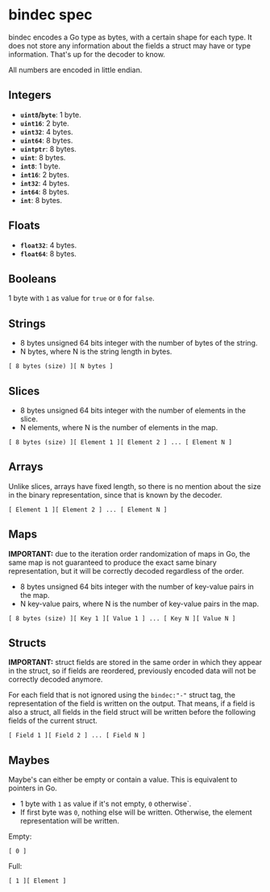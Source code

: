 # bindec spec

bindec encodes a Go type as bytes, with a certain shape for each type. It does not store any information about the fields a struct may have or type information. That's up for the decoder to know.

All numbers are encoded in little endian.

## Integers

- **`uint8`/`byte`**: 1 byte.
- **`uint16`**: 2 byte.
- **`uint32`**: 4 bytes.
- **`uint64`**: 8 bytes.
- **`uintptr`**: 8 bytes.
- **`uint`**: 8 bytes.
- **`int8`**: 1 byte.
- **`int16`**: 2 bytes.
- **`int32`**: 4 bytes.
- **`int64`**: 8 bytes.
- **`int`**: 8 bytes.

## Floats

- **`float32`**: 4 bytes.
- **`float64`**: 8 bytes.

## Booleans

1 byte with `1` as value for `true` or `0` for `false`.

## Strings

- 8 bytes unsigned 64 bits integer with the number of bytes of the string.
- N bytes, where N is the string length in bytes.

```
[ 8 bytes (size) ][ N bytes ]
```

## Slices

- 8 bytes unsigned 64 bits integer with the number of elements in the slice.
- N elements, where N is the number of elements in the map.

```
[ 8 bytes (size) ][ Element 1 ][ Element 2 ] ... [ Element N ]
```

## Arrays

Unlike slices, arrays have fixed length, so there is no mention about the size in the binary representation, since that is known by the decoder.

```
[ Element 1 ][ Element 2 ] ... [ Element N ]
```

## Maps

**IMPORTANT:** due to the iteration order randomization of maps in Go, the same map is not guaranteed to produce the exact same binary representation, but it will be correctly decoded regardless of the order.

- 8 bytes unsigned 64 bits integer with the number of key-value pairs in the map.
- N key-value pairs, where N is the number of key-value pairs in the map.

```
[ 8 bytes (size) ][ Key 1 ][ Value 1 ] ... [ Key N ][ Value N ]
```

## Structs

**IMPORTANT:** struct fields are stored in the same order in which they appear in the struct, so if fields are reordered, previously encoded data will not be correctly decoded anymore.

For each field that is not ignored using the `bindec:"-"` struct tag, the representation of the field is written on the output. That means, if a field is also a struct, all fields in the field struct will be written before the following fields of the current struct.

```
[ Field 1 ][ Field 2 ] ... [ Field N ]
```

## Maybes

Maybe's can either be empty or contain a value. This is equivalent to pointers in Go.

- 1 byte with `1` as value if it's not empty, `0` otherwise`.
- If first byte was `0`, nothing else will be written. Otherwise, the element representation will be written.

Empty:

```
[ 0 ]
```

Full:
```
[ 1 ][ Element ]
```